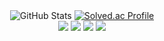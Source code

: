 <div align="center">
  <img src="https://github-readme-stats.vercel.app/api?username=iOS-Developer-KR&show_icons=true&theme=radical" alt="GitHub Stats" />
  <a href="https://solved.ac/happyytw/">
    <img src="http://mazassumnida.wtf/api/v2/generate_badge?boj=happyytw" alt="Solved.ac Profile" />
  </a>
  <br>
  <img src="https://img.shields.io/badge/Swift-F05138?style=flat-square&logo=Swift&logoColor=white"/>
  <img src="https://img.shields.io/badge/Python-3776AB?style=flat-square&logo=Python&logoColor=white"/>
  <img src="https://img.shields.io/badge/C-A8B9CC?style=flat-square&logo=C&logoColor=white"/>
  <img src="https://img.shields.io/badge/C++-00599C?style=flat-square&logo=C%2B%2B&logoColor=white"/>
  <br>

</div>

<!--
**iOS-Developer-KR/iOS-Developer-KR** is a ✨ _special_ ✨ repository because its `README.md` (this file) appears on your GitHub profile.

Here are some ideas to get you started:

- 🔭 I’m currently working on ...
- 🌱 I’m currently learning ...
- 👯 I’m looking to collaborate on ...
- 🤔 I’m looking for help with ...
- 💬 Ask me about ...
- 📫 How to reach me: ...
- 😄 Pronouns: ...
- ⚡ Fun fact: ...
-->

